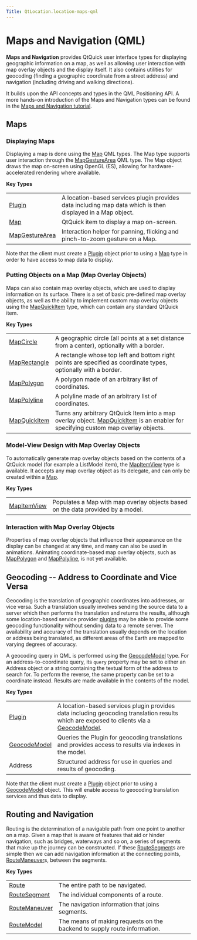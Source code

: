 ```yaml
---
Title: QtLocation.location-maps-qml
---
```

        
Maps and Navigation (QML)
=========================

<span class="subtitle"></span>
<span id="details"></span>
**Maps and Navigation** provides QtQuick user interface types for displaying geographic information on a map, as well as allowing user interaction with map overlay objects and the display itself. It also contains utilities for geocoding (finding a geographic coordinate from a street address) and navigation (including driving and walking directions).

It builds upon the API concepts and types in the QML Positioning API. A more hands-on introduction of the Maps and Navigation types can be found in the [Maps and Navigation tutorial](../QtLocation.qml-location5-maps.md).

<span id="maps"></span>
Maps
----

<span id="displaying-maps"></span>
### Displaying Maps

Displaying a map is done using the [Map](../QtLocation.Map.md) QML types. The Map type supports user interaction through the [MapGestureArea](../QtLocation.MapGestureArea.md) QML type. The Map object draws the map on-screen using OpenGL (ES), allowing for hardware-accelerated rendering where available.

**Key Types**

|                                                           |                                                                                                            |
|-----------------------------------------------------------|------------------------------------------------------------------------------------------------------------|
| [Plugin](../QtLocation.Plugin.md)                 | A location-based services plugin provides data including map data which is then displayed in a Map object. |
| [Map](../QtLocation.Map.md)                       | QtQuick item to display a map on-screen.                                                                   |
| [MapGestureArea](../QtLocation.MapGestureArea.md) | Interaction helper for panning, flicking and pinch-to-zoom gesture on a Map.                               |

Note that the client must create a [Plugin](../QtLocation.Plugin.md) object prior to using a [Map](../QtLocation.Map.md) type in order to have access to map data to display.

<span id="putting-objects-on-a-map-map-overlay-objects"></span>
### Putting Objects on a Map (Map Overlay Objects)

Maps can also contain map overlay objects, which are used to display information on its surface. There is a set of basic pre-defined map overlay objects, as well as the ability to implement custom map overlay objects using the [MapQuickItem](../QtLocation.MapQuickItem.md) type, which can contain any standard QtQuick item.

**Key Types**

|                                                       |                                                                                                                                                                            |
|-------------------------------------------------------|----------------------------------------------------------------------------------------------------------------------------------------------------------------------------|
| [MapCircle](../QtLocation.MapCircle.md)       | A geographic circle (all points at a set distance from a center), optionally with a border.                                                                                |
| [MapRectangle](../QtLocation.MapRectangle.md) | A rectangle whose top left and bottom right points are specified as coordinate types, optionally with a border.                                                            |
| [MapPolygon](../QtLocation.MapPolygon.md)     | A polygon made of an arbitrary list of coordinates.                                                                                                                        |
| [MapPolyline](../QtLocation.MapPolyline.md)   | A polyline made of an arbitrary list of coordinates.                                                                                                                       |
| [MapQuickItem](../QtLocation.MapQuickItem.md) | Turns any arbitrary QtQuick Item into a map overlay object. [MapQuickItem](../QtLocation.MapQuickItem.md) is an enabler for specifying custom map overlay objects. |

<span id="model-view-design-with-map-overlay-objects"></span>
### Model-View Design with Map Overlay Objects

To automatically generate map overlay objects based on the contents of a QtQuick model (for example a ListModel item), the [MapItemView](../QtLocation.MapItemView.md) type is available. It accepts any map overlay object as its delegate, and can only be created within a [Map](../QtLocation.Map.md).

**Key Types**

|                                                     |                                                                                 |
|-----------------------------------------------------|---------------------------------------------------------------------------------|
| [MapItemView](../QtLocation.MapItemView.md) | Populates a Map with map overlay objects based on the data provided by a model. |

<span id="interaction-with-map-overlay-objects"></span>
### Interaction with Map Overlay Objects

Properties of map overlay objects that influence their appearance on the display can be changed at any time, and many can also be used in animations. Animating coordinate-based map overlay objects, such as [MapPolygon](../QtLocation.MapPolygon.md) and [MapPolyline](../QtLocation.MapPolyline.md), is not yet available.

<span id="geocoding-address-to-coordinate-and-vice-versa"></span>
Geocoding -- Address to Coordinate and Vice Versa
-------------------------------------------------

Geocoding is the translation of geographic coordinates into addresses, or vice versa. Such a translation usually involves sending the source data to a server which then performs the translation and returns the results, although some location-based service provider [plugins](../QtLocation.Plugin.md) may be able to provide some geocoding functionality without sending data to a remote server. The availability and accuracy of the translation usually depends on the location or address being translated, as different areas of the Earth are mapped to varying degrees of accuracy.

A geocoding query in QML is performed using the [GeocodeModel](../QtLocation.GeocodeModel.md) type. For an address-to-coordinate query, its `query` property may be set to either an Address object or a string containing the textual form of the address to search for. To perform the reverse, the same property can be set to a coordinate instead. Results are made available in the contents of the model.

**Key Types**

|                                                       |                                                                                                                                                                                  |
|-------------------------------------------------------|----------------------------------------------------------------------------------------------------------------------------------------------------------------------------------|
| [Plugin](../QtLocation.Plugin.md)             | A location-based services plugin provides data including geocoding translation results which are exposed to clients via a [GeocodeModel](../QtLocation.GeocodeModel.md). |
| [GeocodeModel](../QtLocation.GeocodeModel.md) | Queries the Plugin for geocoding translations and provides access to results via indexes in the model.                                                                           |
| Address                                               | Structured address for use in queries and results of geocoding.                                                                                                                  |

Note that the client must create a [Plugin](../QtLocation.Plugin.md) object prior to using a [GeocodeModel](../QtLocation.GeocodeModel.md) object. This will enable access to geocoding translation services and thus data to display.

<span id="routing-and-navigation"></span>
Routing and Navigation
----------------------

Routing is the determination of a navigable path from one point to another on a map. Given a map that is aware of features that aid or hinder navigation, such as bridges, waterways and so on, a series of segments that make up the journey can be constructed. If these [RouteSegment](../QtLocation.RouteSegment.md)s are simple then we can add navigation information at the connecting points, [RouteManeuver](../QtLocation.RouteManeuver.md)s, between the segments.

**Key Types**

|                                                         |                                                                          |
|---------------------------------------------------------|--------------------------------------------------------------------------|
| [Route](../QtLocation.Route.md)                 | The entire path to be navigated.                                         |
| [RouteSegment](../QtLocation.RouteSegment.md)   | The individual components of a route.                                    |
| [RouteManeuver](../QtLocation.RouteManeuver.md) | The navigation information that joins segments.                          |
| [RouteModel](../QtLocation.RouteModel.md)       | The means of making requests on the backend to supply route information. |

